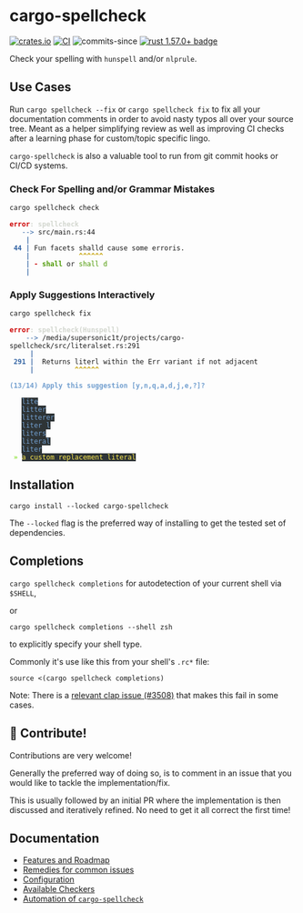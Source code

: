 # cargo-spellcheck

[![crates.io](https://img.shields.io/crates/v/cargo_spellcheck.svg)](https://crates.io/crates/cargo-spellcheck)
[![CI](https://ci.spearow.io/api/v1/teams/main/pipelines/cargo-spellcheck/jobs/master-validate/badge)](https://ci.spearow.io/teams/main/pipelines/cargo-spellcheck/jobs/master-validate)
![commits-since](https://img.shields.io/github/commits-since/drahnr/cargo-spellcheck/latest.svg)
[![rust 1.57.0+ badge](https://img.shields.io/badge/rust-1.57.0+-93450a.svg)](https://blog.rust-lang.org/2021/12/02/Rust-1.57.0.html)

Check your spelling with `hunspell` and/or `nlprule`.

## Use Cases

Run `cargo spellcheck --fix` or `cargo spellcheck fix` to fix all your
documentation comments in order to avoid nasty typos all over your source tree.
Meant as a helper simplifying review as well as improving CI checks after a
learning phase for custom/topic specific lingo.

`cargo-spellcheck` is also a valuable tool to run from git commit hooks or CI/CD
systems.

### Check For Spelling and/or Grammar Mistakes

```zsh
cargo spellcheck check
```

<pre><code><span style="color:#CC0000"><b>error</b></span><span style="color:#D3D7CF"><b>: spellcheck</b></span>
<span style="color:#3465A4">   --&gt;</span> src/main.rs:44
<span style="color:#3465A4"><b>    |</b></span>
<span style="color:#3465A4"><b> 44 |</b></span> Fun facets shalld cause some erroris.
<span style="color:#3465A4"><b>    |</b></span><span style="color:#C4A000"><b>            ^^^^^^</b></span>
<span style="color:#3465A4"><b>    |</b></span><span style="color:#CC0000"><b> - </b></span><span style="color:#4E9A06"><b>shall</b></span> or <span style="color:#4E9A06">shall d</span>
<span style="color:#3465A4"><b>    |</b></span></code></pre>

### Apply Suggestions Interactively

```zsh
cargo spellcheck fix
```

<pre><code><span style="color:#CC0000"><b>error</b></span><span style="color:#D3D7CF"><b>: spellcheck(Hunspell)</b></span>
<span style="color:#3465A4">    --&gt;</span> /media/supersonic1t/projects/cargo-spellcheck/src/literalset.rs:291
<span style="color:#3465A4"><b>     |</b></span>
<span style="color:#3465A4"><b> 291 |</b></span>  Returns literl within the Err variant if not adjacent
<span style="color:#3465A4"><b>     |</b></span><span style="color:#C4A000"><b>          ^^^^^^</b></span>

<span style="color:#729FCF"><b>(13/14) Apply this suggestion [y,n,q,a,d,j,e,?]?</b></span>

   <span style="background-color:#2E3436;color:#729FCF;">lite</span>
   <span style="background-color:#2E3436;color:#729FCF;">litter</span>
   <span style="background-color:#2E3436;color:#729FCF;">litterer</span>
   <span style="background-color:#2E3436;color:#729FCF;">liter l</span>
   <span style="background-color:#2E3436;color:#729FCF;">liters</span>
   <span style="background-color:#2E3436;color:#729FCF;">literal</span>
   <span style="background-color:#2E3436;color:#729FCF;">liter</span>
 <span style="color:#8AE234"><b>»</b></span> <span style="background-color:#2E3436;color:#FCE94F">a custom replacement literal</span></code></pre>

## Installation

`cargo install --locked cargo-spellcheck`

The `--locked` flag is the preferred way of installing to get the tested set of
dependencies.

## Completions

`cargo spellcheck completions` for autodetection of your current shell via
`$SHELL`,

 or

`cargo spellcheck completions --shell zsh`

to explicitly specify your shell type.

Commonly it's use like this from your shell's `.rc*` file:

`source <(cargo spellcheck completions)`

Note: There is a [relevant clap issue
(#3508)](https://github.com/clap-rs/clap/issues/3508) that makes this fail in
some cases.

## 🎈 Contribute!

Contributions are very welcome!

Generally the preferred way of doing so, is to comment in an issue that you
would like to tackle the implementation/fix.

This is usually followed by an initial PR where the implementation is then
discussed and iteratively refined. No need to get it all correct
the first time!

## Documentation

- [Features and Roadmap](docs/features.md)
- [Remedies for common issues](docs/remedy.md)
- [Configuration](docs/configuration.md)
- [Available Checkers](docs/checkers.md)
- [Automation of `cargo-spellcheck`](docs/automation.md)
